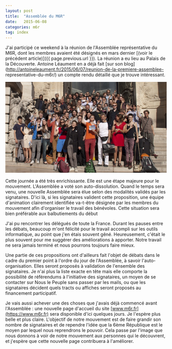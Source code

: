 ```yaml
---
layout: post
title:  "Assemblée du M6R"
date:   2015-06-08
categories: m6r
tag: index
---
```


J'ai participé ce weekend à la réunion de l'Assemblée représentative du M6R,
dont les membres avaient été désignés en mars dernier [(voir le précédent
article)]({{ page.previous.url }}). La réunion a eu lieu au Palais de la Découverte.
Antoine Léaument en a déjà fait [sur son
blog](http://antoineleaument.fr/2015/06/07/reunion-de-la-premiere-assemblee-
representative-du-m6r/) un compte rendu détaillé que je trouve intéressant.

<img alt="Les membres de l'Assemblée à la fin de la journée devant le Palais de
<la découverte" src="/images/2015-06-08/photo-membres.jpg" class="pull-left img-zoom">

Cette journée a été très enrichissante. Elle est une étape majeure pour le
mouvement. L'Assemblée a voté son auto-dissolution. Quand le temps sera venu,
une nouvelle Assemblée sera élue selon des modalités validés par les
signataires. D'ici là, si les signataires valident cette proposition, une équipe
d'animation clairement identifiée va-t-être désignée par les membres du
mouvement afin d'organiser le travail des bénévoles. Cette situation sera bien
préférable aux balbutiements du début

J'ai pu rencontrer les délégués de toute la France. Durant les pauses
entre les débats, beaucoup m'ont félicité pour le travail accompli sur les
outils informatique, au point que j'en étais souvent gêné. Heureusement, c'était
le plus souvent pour me suggérer des améliorations à apporter.
Notre travail ne sera jamais terminé et nous pourrons toujours faire mieux.

Une partie de ces propositions ont d'ailleurs fait l'objet de débats dans le
cadre du premier point à l'ordre du jour de l'Assemblée, à savoir
l'auto-organisation. Elles seront proposés à validation de l'ensemble des
signataires. Je n'ai plus la liste exacte en tête mais elle comporte la
possibilité de référendums à l'initiative des signataires, un moyen de se
contacter sur Nous le Peuple sans passer par les mails, ou que les signataires
décident quels tracts ou affiches seront proposés au financement participatif.

Je vais aussi achever une des choses que j'avais déjà commencé avant
l'Assemblée : une nouvelle page d'accueil du site
[www.m6r.fr](https://www.m6r.fr) sera disponible d'ici quelques jours. Je
l'espère plus belle et plus claire. L'objectif de notre mouvement est de faire
grandir son nombre de signataires et de rependre l'idée que la 6ème
République est le moyen par lequel nous reprendrons le pouvoir. Cela passe par
l'image que nous donnons à voir de notre mouvement aux personnes qui le
découvrent, et j'espère que cette nouvelle page contribuera à l'améliorer.



